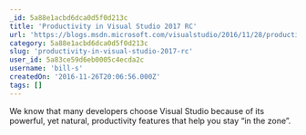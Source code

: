 ```yaml
---
_id: 5a88e1acbd6dca0d5f0d213c
title: 'Productivity in Visual Studio 2017 RC'
url: 'https://blogs.msdn.microsoft.com/visualstudio/2016/11/28/productivity-in-visual-studio-2017-rc/'
category: 5a88e1acbd6dca0d5f0d213c
slug: 'productivity-in-visual-studio-2017-rc'
user_id: 5a83ce59d6eb0005c4ecda2c
username: 'bill-s'
createdOn: '2016-11-26T20:06:56.000Z'
tags: []
---
```


We know that many developers choose Visual Studio because of its powerful, yet natural, productivity features that help you stay “in the zone”.
